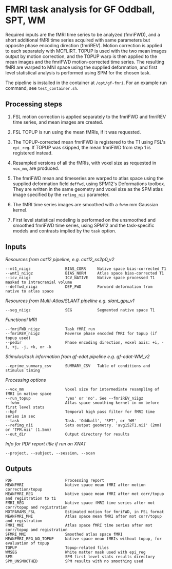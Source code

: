 # FMRI task analysis for GF Oddball, SPT, WM

Required inputs are the fMRI time series to be analyzed (fmriFWD), and a short additional fMRI 
time series acquired with same parameters but opposite phase encoding direction (fmriREV). Motion 
correction is applied to each separately with MCFLIRT. TOPUP is used with the two mean images 
output by motion correction, and the TOPUP warp is then applied to the mean images and the 
fmriFWD motion-corrected time series. The resulting fMRI are warped to MNI space using the 
supplied deformation, and first level statistical analysis is performed using SPM for the chosen 
task.

The pipeline is installed in the container at `/opt/gf-fmri`. For an example run command, 
see `test_container.sh`.

## Processing steps

1. FSL motion correction is applied separately to the fmriFWD and fmriREV time series, and mean
   images are created.

2. FSL TOPUP is run using the mean fMRIs, if it was requested.

3. The TOPUP-corrected mean fmriFWD is registered to the T1 using FSL's `epi_reg`. If TOPUP was
   skipped, the mean fmriFWD from step 1 is registered instead.

4. Resampled versions of all the fMRIs, with voxel size as requested in `vox_mm`, are produced.

5. The fmriFWD mean and timeseries are warped to atlas space using the supplied deformation field
   `deffwd`, using SPM12's Deformations toolbox. They are written in the same geometry and voxel 
   size as the SPM atlas image specified by the `refimg_nii` parameter.

6. The fMRI time series images are smoothed with a `fwhm` mm Gaussian kernel.

7. First level statistical modeling is performed on the unsmoothed and smoothed fmriFWD time
   series, using SPM12 and the task-specific models and contrasts implied by the `task` option.


## Inputs

*Resources from cat12 pipeline, e.g. cat12_ss2p0_v2*
     
    --mt1_niigz               BIAS_CORR     Native space bias-corrected T1
    --wmt1_niigz              BIAS_NORM     Atlas space bias-corrected T1
    --icv_niigz               ICV_NATIVE    Native space processed T1 masked to intracranial volume
    --deffwd_niigz            DEF_FWD       Forward deformation from native to atlas space

*Resources from Multi-Atlas/SLANT pipeline e.g. slant_gpu_v1*
    
    --seg_niigz               SEG           Segmented native space T1

*Functional MRI*
    
    --fmriFWD_niigz           Task fMRI run
    --fmriREV_niigz           Reverse phase encoded fMRI for topup (if topup used)
    --pedir                   Phase encoding direction, voxel axis: +i, -i, +j, -j, +k, or -k

*Stimulus/task information from gf-edat pipeline e.g. gf-edat-WM_v2*
    
    --eprime_summary_csv      SUMMARY_CSV   Table of conditions and stimulus timing

*Processing options*
    
    --vox_mm                  Voxel size for intermediate resampling of fMRI in native space
    --run_topup               'yes' or 'no'. See --fmriREV_niigz
    --fwhm                    Atlas space smoothing kernel in mm before first level stats
    --hpf                     Temporal high pass filter for fMRI time series in sec
    --task                    Task. 'Oddball', 'SPT', or 'WM'
    --refimg_nii              Sets output geometry. 'avg152T1.nii' (2mm) or 'TPM.nii' (1.5mm)
    --out_dir                 Output directory for results

*Info for PDF report title if run on XNAT*
    
    --project, --subject, --session, --scan


## Outputs

    PDF                       Processing report
    MEANFMRI                  Native space mean fMRI after motion correction/topup
    MEANFMRI_REG              Native space mean fMRI after mot corr/topup and registration to t1
    FMRI_REG                  Native space fMRI time series after mot corr/topup and registration
    MOTPARAMS_FSL             Estimated motion for fmriFWD, in FSL format
    MEANFMRI_MNI              Atlas space mean fMRI after mot corr/topup and registration
    FMRI_MNI                  Atlas space fMRI time series after mot corr/topup and registration
    SFMRI_MNI                 Smoothed atlas space fMRI
    MEANFMRI_REG_NO_TOPUP     Native space mean fMRIs without topup, for evaluation of topup
    TOPUP                     Topup-related files
    WMSEG                     White matter mask used with epi_reg
    SPM                       SPM first level stats results directory
    SPM_UNSMOOTHED            SPM results with no smoothing used
